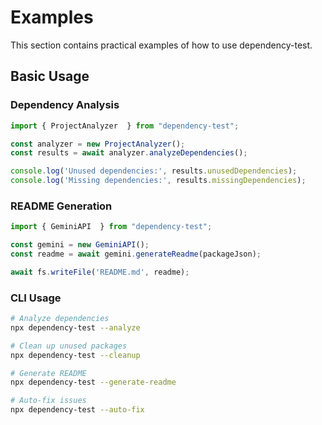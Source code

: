 # Examples

This section contains practical examples of how to use dependency-test.

## Basic Usage

### Dependency Analysis

```javascript
import { ProjectAnalyzer  } from "dependency-test";

const analyzer = new ProjectAnalyzer();
const results = await analyzer.analyzeDependencies();

console.log('Unused dependencies:', results.unusedDependencies);
console.log('Missing dependencies:', results.missingDependencies);
```

### README Generation

```javascript
import { GeminiAPI  } from "dependency-test";

const gemini = new GeminiAPI();
const readme = await gemini.generateReadme(packageJson);

await fs.writeFile('README.md', readme);
```

### CLI Usage

```bash
# Analyze dependencies
npx dependency-test --analyze

# Clean up unused packages
npx dependency-test --cleanup

# Generate README
npx dependency-test --generate-readme

# Auto-fix issues
npx dependency-test --auto-fix
```
